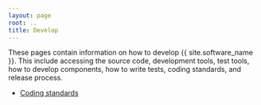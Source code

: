 ```yaml
---
layout: page
root: ..
title: Develop
---
```


These pages contain information on how to develop
{{ site.software_name }}. This include accessing the source code,
development tools, test tools, how to develop components, how to
write tests, coding standards, and release process.

* [Coding standards](./CodingStandards.html)
